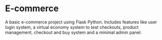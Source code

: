 # E-commerce
A basic e-commerce project using Flask Python. Includes features like user login system, a virtual economy system to test checkouts,  product management, checkout and buy system and a minimal admin panel.
